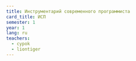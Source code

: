 ```yaml
---
title: Инструментарий современного программиста
card_title: ИСП
semester: 1
year: 1
lang: ru
teachers:
  - cypok
  - liontiger
---
```



